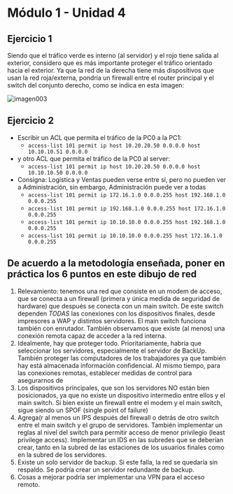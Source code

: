 # Módulo 1 - Unidad 4

## Ejercicio 1

Siendo que el tráfico verde es interno (al servidor) y el rojo tiene salida al exterior, considero que es más importante proteger el tráfico orientado hacia el exterior. Ya que la red de la derecha tiene más dispositivos que usan la red roja/externa, pondría un firewall entre el router principal y el switch del conjunto derecho, como se indica en esta imagen:

![imagen003](./003.png)

## Ejercicio 2

- Escribir un ACL que permita el tráfico de la PC0 a la PC1: 
  - `access-list 101 permit ip host 10.20.20.50 0.0.0.0 host 10.10.10.51 0.0.0.0`
- y otro ACL que permita el tráfico de la PC0 al server: 
  - `access-list 101 permit ip host 10.20.20.50 0.0.0.0 host 10.10.10.50 0.0.0.0`
- Consigna: Logística y Ventas pueden verse entre sí, pero no pueden ver a Administración, sin embargo, Administración puede ver a todas
  - `access-list 101 permit ip 172.16.1.0 0.0.0.255 host 192.168.1.0 0.0.0.255` 
  - `access-list 101 permit ip 192.168.1.0 0.0.0.255 host 172.16.1.0 0.0.0.255`
  - `access-list 101 permit ip 10.10.10.0 0.0.0.255 host 192.168.1.0 0.0.0.255`
  - `access-list 101 permit ip 10.10.10.0 0.0.0.255 host 172.16.1.0 0.0.0.255`

## De acuerdo a la metodología enseñada, poner en práctica los 6 puntos en este dibujo de red

1. Relevamiento: tenemos una red que consiste en un modem de acceso, que se conecta a un firewall (primera y única medida de seguridad de hardware) que después se conecta con un main switch. De este switch dependen _TODAS_ las conexiones con los dispositivos finales, desde impresores a WAP y distintos servidores. El main switch funciona también con enrutador. También observamos que existe (al menos) una conexión remota capaz de acceder a la red interna.
2. Idealmente, hay que proteger todo. Prioritariamente, habría que seleccionar los servidores, especialmente el servidor de BackUp. También proteger las computadores de los trabajadores ya que también hay está almacenada información confidencial. Al mismo tiempo, para las conexiones remotas, establecer medidas de control para asegurarnos de
3. Los dispositivos principales, que son los servidores NO están bien posicionados, ya que no existe un dispositivo intermedio entre ellos y el main switch. Si bien existe un firewall entre el modem y el main switch, sigue siendo un SPOF (single point of failure)
4. Agrega(r al menos un IPS después del firewall o detrás de otro switch entre el main switch y el grupo de servidores. También implementar un reglas al nivel del switch para permitir acceso de menor privilegio (least privilege access). Implementar un IDS en las subredes que se deberían crear, tanto en la subred de las estaciones de los usuarios finales como en la subred de los servidores.
5. Existe un solo servidor de backup. Si este falla, la red se quedaría sin respaldo. Se podría crear un servidor redundante de backup.
6. Cosas a mejorar podría ser implementar una VPN para el acceso remoto.

